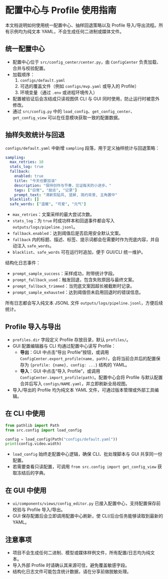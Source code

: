 # 配置中心与 Profile 使用指南

本文档说明如何使用统一配置中心、抽样回退策略以及 Profile 导入/导出流程。所有示例均为纯文本 YAML，不会生成任何二进制或媒体文件。

## 统一配置中心

- 配置中心位于 `src/config_center/center.py`，由 `ConfigCenter` 负责加载、合并与校验配置。
- 加载顺序：
  1. `configs/default.yaml`
  2. 可选的覆盖文件（例如 `configs/mvp.yaml` 或导入的 Profile）
  3. 环境变量（通过 `.env` 或进程环境传入）
- 配置被验证后会冻结成只读视图供 CLI 与 GUI 同时使用，防止运行时被意外修改。
- 通过 `src/config.py` 中的 `load_config`、`get_config_center`、`get_config_view` 可以在任意模块获取一致的配置数据。

## 抽样失败统计与回退

`configs/default.yaml` 中新增 `sampling` 段落，用于定义抽样统计与回退策略：

```yaml
sampling:
  max_retries: 10
  stats_log: true
  fallback:
    enabled: true
    title: "今天也要加油"
    description: "保持创作与节奏，见证每天的小进步。"
    tags: ["日常", "励志", "记录"]
    prompt_text: "清新剪贴风, 竖屏, 简约背景, 主角置中"
  blacklist: []
  safe_words: ["温暖", "可爱", "元气"]
```

- `max_retries`：文案采样的最大尝试次数。
- `stats_log`：为 `true` 时成功样本和回退事件都会写入 `outputs/logs/pipeline.jsonl`。
- `fallback.enabled`：达到阈值后是否启用安全默认文案。
- `fallback` 内的标题、描述、标签、提示词都会在需要时作为兜底内容，并自动注入 `safe_words`。
- `blacklist`、`safe_words` 可在运行时追加，便于 GUI/CLI 统一维护。

结构化日志事件：

- `prompt_sample_success`：采样成功，附带统计字段。
- `prompt_fallback_used`：触发回退，包含失败原因与最终文案。
- `prompt_fallback_trimmed`：当兜底文案因超长被截断时记录。
- `prompt_sample_exhausted`：达到阈值但未启用回退时的错误信息。

所有日志都会写入纯文本 JSONL 文件 `outputs/logs/pipeline.jsonl`，方便后续统计。

## Profile 导入与导出

- `profiles.dir` 字段定义 Profile 存放目录，默认 `profiles/`。
- GUI 配置编辑器与 CLI 均通过配置中心读写 Profile：
  - **导出**：GUI 中点击“导出 Profile”按钮，或调用 `ConfigCenter.export_profile(name, path)`，会将当前合并后的配置保存为 `{profile: {name}, config: ...}` 结构的 YAML。
  - **导入**：GUI 中点击“导入 Profile”，或调用 `ConfigCenter.import_profile(path)`。配置中心会将 Profile 与默认配置合并后写入 `configs/NAME.yaml`，并立即刷新全局视图。
- 导入/导出的 Profile 均为纯文本 YAML 文件，可通过版本管理或外部工具编辑。

## 在 CLI 中使用

```python
from pathlib import Path
from src.config import load_config

config = load_config(Path("configs/default.yaml"))
print(config.video.width)
```

- `load_config` 始终走配置中心逻辑，确保 CLI、批处理脚本与 GUI 共享同一份配置。
- 若需要查看只读配置，可调用 `from src.config import get_config_view` 获取冻结后的字典。

## 在 GUI 中使用

- `ui/components/views/config_editor.py` 已接入配置中心，支持配置保存前校验与 Profile 导入/导出。
- GUI 保存配置后会立即调用配置中心刷新，使 CLI/后台任务能够读取到最新的 YAML。

## 注意事项

- 项目不会生成任何二进制、模型或媒体样例文件，所有配置/日志均为纯文本。
- 导入外部 Profile 时请确认其来源可信，避免覆盖敏感字段。
- 结构化日志文件可能包含统计数据，请在分享前做脱敏处理。
